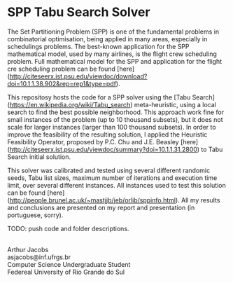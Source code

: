 # SPP Tabu Search Solver

The Set Partitioning Problem (SPP) is one of the fundamental problems in combinatorial optimisation, being applied in many areas, especially in schedulings problems. The best-known application for the SPP mathematical model, used by many airlines, is the flight crew scheduling problem. Full mathematical model for the SPP and application for the flight cre scheduling problem can be found [here] (http://citeseerx.ist.psu.edu/viewdoc/download?doi=10.1.1.38.902&rep=rep1&type=pdf).

This repositosy hosts the code for a SPP solver using the [Tabu Search] (https://en.wikipedia.org/wiki/Tabu_search) meta-heuristic, using a local search to find the best possible neighborhood. This approach work fine for small instances of the problem (up to 10 thousand subsets), but it does not scale for larger instances (larger than 100 thousand subsets). In order to improve the feasibility of the resulting solution, I applied the Heuristic Feasibility Operator, proposed by P.C. Chu and J.E. Beasley [here] (http://citeseerx.ist.psu.edu/viewdoc/summary?doi=10.1.1.31.2800) to Tabu Search initial solution.

This solver was calibrated and tested using several different randomic seeds, Tabu list sizes, maximum number of iterations and execution time limit, over several different instances. All instances used to test this solution can be found [here] (http://people.brunel.ac.uk/~mastjjb/jeb/orlib/sppinfo.html). All my results and conclusions are presented on my report and presentation (in portuguese, sorry).

TODO: push code and folder descriptions.

<br/>
Arthur Jacobs<br/>
asjacobs@inf.ufrgs.br<br/>
Computer Science Undergraduate Student<br/>
Federeal University of Rio Grande do Sul<br/>
